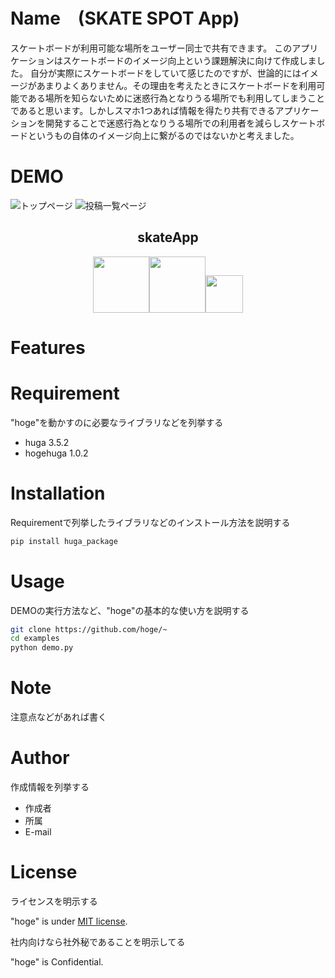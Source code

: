 # Name　(SKATE SPOT App)
 
スケートボードが利用可能な場所をユーザー同士で共有できます。
このアプリケーションはスケートボードのイメージ向上という課題解決に向けて作成しました。
自分が実際にスケートボードをしていて感じたのですが、世論的にはイメージがあまりよくありません。その理由を考えたときにスケートボードを利用可能である場所を知らないために迷惑行為となりうる場所でも利用してしまうことであると思います。しかしスマホ1つあれば情報を得たり共有できるアプリケーションを開発することで迷惑行為となりうる場所での利用者を減らしスケートボードというもの自体のイメージ向上に繋がるのではないかと考えました。
 
# DEMO
![トップページ]()
![投稿一覧ページ](https://user-images.githubusercontent.com/71962335/107181618-8d78cf00-6a1e-11eb-94ac-c86385f42b2b.png) 
<h2 align="center">skateApp</h2>

<div align="center" >
 
 <a  href="https://firebase.google.com/?gclid=Cj0KCQiAvP6ABhCjARIsAH37rbQRZHkoZPH6J8ghnhKArQokuB7qXrufTfGOXMepRDtk1tImeypTSXcaAoYiEALw_wcB"><img src="https://user-images.githubusercontent.com/71962335/107182941-155fd880-6a21-11eb-8b3c-96a43ea148b5.png" height="90px;" /></a><a href="https://ja.reactjs.org/"><img src="https://user-images.githubusercontent.com/71962335/107183195-acc52b80-6a21-11eb-8aa9-73fab1870eaa.png" height="90px;" /></a><a href="https://material-ui.com/"><img src="https://user-images.githubusercontent.com/71962335/107183817-ce72e280-6a22-11eb-988c-fcfc8a0cf278.png" height="60px;" /></a>
 </div>
 

# Features
 

 
# Requirement
 
"hoge"を動かすのに必要なライブラリなどを列挙する
 
* huga 3.5.2
* hogehuga 1.0.2
 
# Installation
 
Requirementで列挙したライブラリなどのインストール方法を説明する
 
```bash
pip install huga_package
```
 
# Usage
 
DEMOの実行方法など、"hoge"の基本的な使い方を説明する
 
```bash
git clone https://github.com/hoge/~
cd examples
python demo.py
```
 
# Note
 
注意点などがあれば書く
 
# Author
 
作成情報を列挙する
 
* 作成者
* 所属
* E-mail
 
# License
ライセンスを明示する
 
"hoge" is under [MIT license](https://en.wikipedia.org/wiki/MIT_License).
 
社内向けなら社外秘であることを明示してる
 
"hoge" is Confidential.
